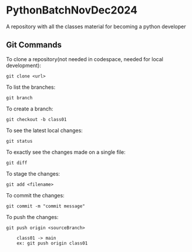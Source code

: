 # PythonBatchNovDec2024
A repository with all the classes material for becoming a python developer


## Git Commands

To clone a repository(not needed in codespace, needed for local development):

    git clone <url>

To list the branches:

    git branch

To create a branch:

    git checkout -b class01

To see the latest local changes:

    git status

To  exactly see the changes made on a single file:

    git diff 

To stage the changes:

    git add <filename>

To commit the changes:

    git commit -m "commit message"

To push the changes:

    git push origin <sourceBranch>

        class01 -> main
        ex: git push origin class01